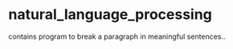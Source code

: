 natural_language_processing
===========================

contains program to break a paragraph in meaningful sentences..

